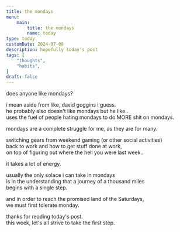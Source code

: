 ```yaml
---
title: the mondays
menu:
    main:
        title: the mondays
        name: today
type: today
customDate: 2024-07-08
description: hopefully today's post
tags: [
    "thoughts",
    "habits",
]
draft: false
---
```


does anyone like mondays?

i mean aside from like, david goggins i guess.\
he probably also doesn't like mondays but he like..\
uses the fuel of people hating mondays to do MORE shit on mondays.

mondays are a complete struggle for me, as they are for many.

switching gears from weekend gaming (or other social activities)\
back to work and how to get stuff done at work,\
on top of figuring out where the hell you were last week..

it takes a lot of energy.

usually the only solace i can take in mondays\
is in the understanding that a journey of a thousand miles\
begins with a single step.

and in order to reach the promised land of the Saturdays,\
we must first tolerate monday.

thanks for reading today's post.\
this week, let's all strive to take the first step.